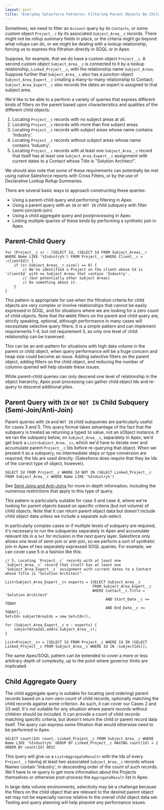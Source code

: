 ```yaml
---
layout: post
title: "Everyday Salesforce Patterns: Filtering Parent Objects By Child Objects"
---
```


Sometimes, we need to filter an `Account` query by its `Contacts`, or some custom object `Project__c` by its associated `Subject_Area__c` records. There might not be rollup summary fields in place, or the criteria might go beyond what rollups can do, or we might be dealing with a lookup relationship, forcing us to express this filtration directly in SOQL or in Apex. 

Suppose, for example, that we do have a custom object `Project__c`. A second custom object `Subject_Area__c` is connected to it by a lookup relationship, `Linked_Project__c`, with the relationship name `Subject_Areas`. Suppose further that `Subject_Area__c` also has a junction object `Subject_Area_Expert__c` creating a many-to-many relationship to Contact; `Subject_Area_Expert__c` also records the dates an expert is assigned to that subject area.

We'd like to be able to a perform a variety of queries that express different kinds of filters on the parent based upon characteristics and qualities of the different child objects:

 1. Locating `Project__c` records with no subject areas at all.
 1. Locating `Project__c` records with more than five subject areas.
 1. Locating `Project__c` records with subject areas whose name contains 'Industry'.
 1. Locating `Project__c` records without subject areas whose name contains 'Industry'.
 1. Locating `Project__c` records with at least one `Subject_Area__c` record that itself has at least one `Subject_Area_Expert__c` assignment with current dates to a Contact whose Title is "Solution Architect".

 We should also note that some of these requirements can potentially be met using native Salesforce reports with Cross Filters, or by the use of Declarative Lookup Rollup Summaries.

 There are several basic ways to approach constructing these queries: 

- Using a parent-child query and performing filtering in Apex.
- Using a parent query with an `IN` or `NOT IN` child subquery with filter (semi-join/anti-join).
- Using a child aggregate query and postprocessing in Apex.
- Linking multiple queries of these kinds by performing a synthetic join in Apex.

## Parent-Child Query

    for (Project__c sr : [SELECT Id, (SELECT Id FROM Subject_Areas__r WHERE Name LIKE '%Industry%') FROM Project__c WHERE Client__c = :clientId]) {
        if (sr.Subject_Areas__r.size() == 0) {
            // We've identified a Project on the client whose Id is `clientId` with no Subject Areas that contain 'Industry'.
            // (but potentially other Subject Areas)
            // Do something about it.
        }
    }

This pattern is appropriate for use when the filtration criteria for child objects are very complex or involve relationships that cannot be easily expressed in SOQL, and for situations where we are looking for a zero count of child objects. Note that the `WHERE` filters on the parent and child query are, strictly speaking, optional, although performance in many cases will necessitate selective query filters. It is a simple pattern and can implement requirements 1-4, but not requirement 5, as only one level of child relationship can be traversed.

This can be an anti-pattern for situations with high data volume in the parent or child object, when query performance will be a huge concern and heap size could become an issue. Adding selective filters on the parent object, adding filters on the child object, and reducing the number of columns queried will help obviate these issues.

While parent-child queries can only descend one level of relationship in the object hierarchy, Apex post-processing can gather child object Ids and re-query to descend additional plies.

## Parent Query with `IN` or `NOT IN` Child Subquery (Semi-Join/Anti-Join)

Parent queries with `IN` and `NOT IN` child subqueries are particularly useful for cases 3 and 5. This query format takes advantage of the fact that the subquery is treated as returning a typed `Id` value, not an sObject instance. If we ran the subquery below, on `Subject_Area__c`, separately in Apex, we'd get back a `List<Subject_Area__c>`, which we'd have to iterate over and accumulate parent `Project__c` Ids before re-querying that object. When we present it as a subquery, no intermediate steps or type conversion are required; the Ids are used directly. (Salesforce does require that they be Ids of the correct type of object, however).

    SELECT Id FROM Project__c WHERE Id NOT IN (SELECT Linked_Project__c FROM Subject_Area__c WHERE Name LIKE '%Industry%')

See [Semi Joins and Anti-Joins](https://developer.salesforce.com/docs/atlas.en-us.soql_sosl.meta/soql_sosl/sforce_api_calls_soql_select_comparisonoperators.htm#semijoin_and_antijoin) for more in-depth information, including the numerous restrictions that apply to this type of query.

This pattern is particularly suitable for case 3 and case 4, where we're looking for parent objects based on specific criteria (but not volume) of child objects. Note that it can return parent object data but doesn't include child object data unless we include a separate sub-select. 

In particularly complex cases or if multiple levels of subquery are required, it's necessary to run the subqueries separately in Apex and accumulate relevant Ids in a `Set` for inclusion in the next query layer. Salesforce only allows one level of semi-join or anti-join, so we perform a sort of synthetic join in Apex of two separately expressed SOQL queries. For example, we can cover case 5 in a fashion like this:

    // 5. Locating `Project__c` records with at least one `Subject_Area__c` record that itself has at least one `Subject_Area_Expert__c` assignment with current dates to a Contact whose Title is "Solution Architect".

    List<Subject_Area_Expert__c> experts = [SELECT Subject_Area__c
                                            FROM Subject_Area_Expert__c
                                            WHERE Contact__c.Title = 'Solution Architect'
                                                  AND Start_Date__c <= TODAY
                                                  AND End_Date__c >= TODAY];
    Set<Id> subjectAreaIds = new Set<Id>();

    for (Subject_Area_Expert__c e : experts) {
        subjectAreaIds.add(e.Subject_Area__c);
    }
    
    List<Project__c> = [SELECT Id FROM Project__c WHERE Id IN (SELECT Linked_Project__c FROM Subject_Area__c WHERE Id IN :subjectIds)];

The same Apex/SOQL pattern can be extended to cover a more or less arbitrary depth of complexity, up to the point where governor limits are implicated.

## Child Aggregate Query

The child aggregate query is suitable for locating (and ordering) parent records based on a non-zero count of child records, optionally matching the child records against some criterion. As such, it can cover our Cases 2 and 33 well. It's not suitable for any situation where parent records without children should be included. It can provide a count of child records matching specific criteria, but doesn't return the child or parent record data itself. The query can express some filtration that would otherwise need to be performed in Apex.

    SELECT count(Id) count, Linked_Project__c FROM Subject_Area__c WHERE Name LIKE '%Industry%' GROUP BY Linked_Project__c HAVING count(Id) > 2 ORDER BY count(Id) DESC

This query will give us a `List<AggregateResult>` with the Ids of every `Project__c` having at least two associated `Subject_Area__c` records whose Names contain 'Industry', in descending order of the count of such records. We'll have to re-query to get more information about the Projects themselves or otherwise post-process the `AggregateResult` list in Apex.

In large data volume environments, selectivity may be a challenge because the filters on the child object that are relevant to the desired parent object set may not be especially narrow relative to the overall child object data set. Testing and query planning will help pinpoint any performance issues.